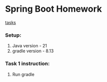 # Spring Boot Homework

[tasks](Homework.md)

### Setup:
1. Java version - 21
2. gradle version - 8.13

### Task 1 instruction:
1. Run  gradle 

